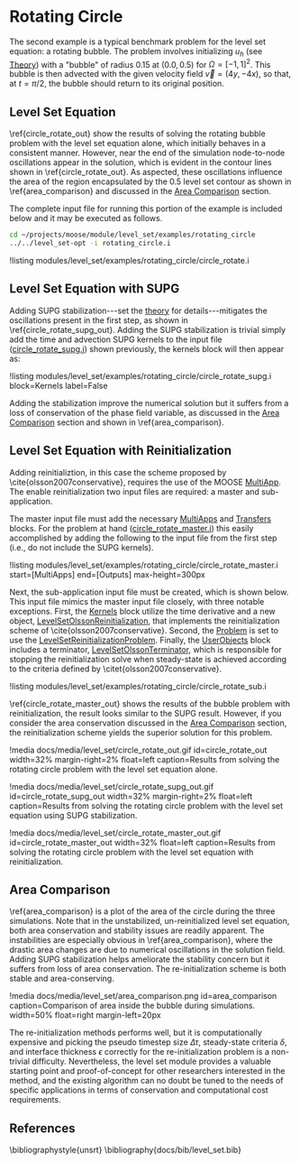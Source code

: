 # Rotating Circle
The second example is a typical benchmark problem for the level set equation: a rotating
bubble. The problem involves initializing $u_h$ (see [Theory](level_set/theory.md)) with a "bubble" of
radius 0.15 at $(0.0, 0.5)$ for $\Omega = [-1,1]^2$.  This bubble is
then advected with the given velocity field $\vec{v}=(4y,-4x)$, so that, at
$t=\pi/2$, the bubble should return to its original position.


## Level Set Equation

\ref{circle_rotate_out} show the results of solving the rotating bubble problem with the level set equation
alone, which initially behaves in a consistent manner. However, near the end of the simulation node-to-node
oscillations appear in the solution, which is evident in the contour lines shown in \ref{circle_rotate_out}.
As aspected, these oscillations influence the area of the region encapsulated by the 0.5 level set contour as
shown in \ref{area_comparison} and discussed in the [Area Comparison](#area_comparison) section.

The complete input file for running this portion of the example is included below and it may be executed as follows.

```bash
cd ~/projects/moose/module/level_set/examples/rotating_circle
../../level_set-opt -i rotating_circle.i
```

!listing modules/level_set/examples/rotating_circle/circle_rotate.i

## Level Set Equation with SUPG
Adding SUPG stabilization---set the [theory](level_set/theory.md) for details---mitigates the oscillations present in
the first step, as shown in \ref{circle_rotate_supg_out}. Adding the SUPG stabilization is trivial simply add
the time and advection SUPG kernels to the input file ([circle_rotate_supg.i](https://github.com/idaholab/moose/tree/devel/modules/level_set/examples/rotating_circle/circle_rotate_supg.i)) shown previously, the kernels block will then appear as:

!listing modules/level_set/examples/rotating_circle/circle_rotate_supg.i block=Kernels label=False

Adding the stabilization improve the numerical solution but it suffers from a loss of conservation of the phase field
variable, as discussed in the [Area Comparison](#area_comparison) section and shown in \ref{area_comparison}.

## Level Set Equation with Reinitialization
Adding reinitializtion, in this case the scheme proposed by \cite{olsson2007conservative}, requires the use of the
MOOSE [MultiApp](/MultiApps/index.md). The enable reinitialization two input files are required: a master and sub-application.

The master input file must add the necessary [MultiApps](/MultiApps/index.md) and [Transfers](/Transfers/index.md)
blocks. For the problem at hand ([circle_rotate_master.i](https://github.com/idaholab/moose/tree/devel/modules/level_set/examples/rotating_circle/circle_rotate_master.i)) this easily accomplished by adding the following to the input file from the first step (i.e., do not
include the SUPG kernels).

!listing modules/level_set/examples/rotating_circle/circle_rotate_master.i start=[MultiApps] end=[Outputs] max-height=300px

Next, the sub-application input file must be created, which is shown below. This input file mimics the master input
file closely, with three notable exceptions. First, the [Kernels](/Kernels/index.md) block utilize the time
derivative and a new object, [LevelSetOlssonReinitialization](level_set/LevelSetOlssonReinitialization.md), that
implements the reinitialization scheme of \cite{olsson2007conservative}. Second, the [Problem](/Problem/index.md)
is set to use the [LevelSetReinitializationProblem](level_set/LevelSetReinitializationProblem.md). Finally, the
[UserObjects](/UserObjects/index.md) block includes a terminator, [LevelSetOlssonTerminator](level_set/LevelSetOlssonTerminator.md), which is responsible for stopping the reinitialization
solve when steady-state is achieved according to the criteria defined by \citet{olsson2007conservative}.

!listing modules/level_set/examples/rotating_circle/circle_rotate_sub.i

\ref{circle_rotate_master_out} shows the results of the bubble problem with reinitialization, the result looks
similar to the SUPG result. However, if you consider the area conservation discussed in the [Area Comparison](#area_comparison) section, the reinitialization scheme yields the superior solution for this problem.

!media docs/media/level_set/circle_rotate_out.gif id=circle_rotate_out width=32% margin-right=2% float=left caption=Results from solving the rotating circle problem with the level set equation alone.

!media docs/media/level_set/circle_rotate_supg_out.gif id=circle_rotate_supg_out width=32% margin-right=2% float=left caption=Results from solving the rotating circle problem with the level set equation using SUPG stabilization.

!media docs/media/level_set/circle_rotate_master_out.gif id=circle_rotate_master_out width=32% float=left caption=Results from solving the rotating circle problem with the level set equation with reinitialization.

## Area Comparison

\ref{area_comparison} is a plot of the area of
the circle during the three simulations. Note that in the
unstabilized, un-reinitialized level set equation, both area
conservation and stability issues are readily apparent. The
instabilities are especially obvious in \ref{area_comparison}, where the drastic
area changes are due to numerical oscillations in the solution
field. Adding SUPG stabilization helps ameliorate the stability
concern but it suffers from loss of area conservation. The
re-initialization scheme is both stable and area-conserving.

!media docs/media/level_set/area_comparison.png id=area_comparison caption=Comparison of area inside the bubble during simulations. width=50% float=right margin-left=20px

The re-initialization methods performs well, but it is computationally
expensive and picking the pseudo timestep size $\Delta \tau$, steady-state
criteria $\delta$, and
interface thickness $\epsilon$ correctly for the re-initialization
problem is a non-trivial difficulty. Nevertheless, the level set
module provides a valuable starting point and proof-of-concept for
other researchers interested in the method, and the existing algorithm
can no doubt be tuned to the needs of specific applications in terms
of conservation and computational cost requirements.

## References
\bibliographystyle{unsrt}
\bibliography{docs/bib/level_set.bib}
